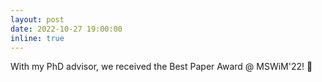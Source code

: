 ```yaml
---
layout: post
date: 2022-10-27 19:00:00
inline: true
---
```


With my PhD advisor, we received the Best Paper Award @ MSWiM'22! 🎉